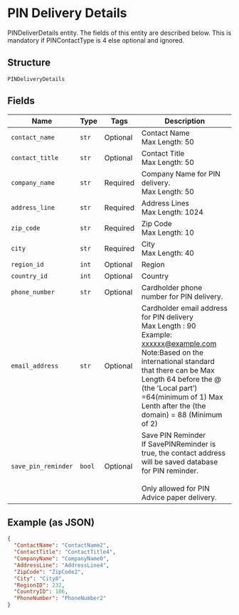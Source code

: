 
# PIN Delivery Details

PINDeliverDetails entity. The fields of this entity are described below.
This is mandatory if PINContactType is 4 else optional and ignored.

## Structure

`PINDeliveryDetails`

## Fields

| Name | Type | Tags | Description |
|  --- | --- | --- | --- |
| `contact_name` | `str` | Optional | Contact Name<br>Max Length: 50 |
| `contact_title` | `str` | Optional | Contact Title<br>Max Length: 50 |
| `company_name` | `str` | Required | Company Name for PIN delivery.<br>Max Length: 50 |
| `address_line` | `str` | Required | Address Lines<br>Max Length: 1024 |
| `zip_code` | `str` | Required | Zip Code<br>Max Length: 10 |
| `city` | `str` | Required | City<br>Max Length: 40 |
| `region_id` | `int` | Optional | Region |
| `country_id` | `int` | Optional | Country |
| `phone_number` | `str` | Optional | Cardholder phone number for PIN delivery. |
| `email_address` | `str` | Optional | Cardholder email address for PIN delivery<br>Max Length : 90<br>Example: xxxxxx@example.com <br/>Note:Based on the international standard that there can be Max Length 64 before the @ (the 'Local part’) =64(minimum of 1) Max Lenth after the (the domain) = 88 (Minimum of 2) |
| `save_pin_reminder` | `bool` | Optional | Save PIN Reminder<br>If SavePINReminder is true, the contact address will be saved database for PIN reminder.<br><br/>Only allowed for PIN Advice paper delivery. |

## Example (as JSON)

```json
{
  "ContactName": "ContactName2",
  "ContactTitle": "ContactTitle4",
  "CompanyName": "CompanyName0",
  "AddressLine": "AddressLine4",
  "ZipCode": "ZipCode2",
  "City": "City8",
  "RegionID": 232,
  "CountryID": 106,
  "PhoneNumber": "PhoneNumber2"
}
```

